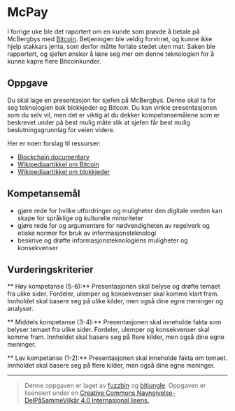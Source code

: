 # McPay

I forrige uke ble det raportert om en kunde som prøvde å betale på McBergbys med [Bitcoin](https://no.wikipedia.org/wiki/Bitcoin). Betjeningen ble veldig forvirret, og kunne ikke hjelp stakkars jenta, som derfor måtte forlate stedet uten mat. Saken ble rapportert, og sjefen ønsker å lære seg mer om denne teknologien for å kunne kapre flere Bitcoinkunder.

Oppgave
-------
Du skal lage en presentasjon for sjefen på McBergbys. Denne skal ta for seg teknologien bak blokkjeder og Bitcoin. Du kan vinkle presentasjonen som du selv vil, men det er viktig at du dekker kompetansemålene som er beskrevet under på best mulig måte slik at sjefen får best mulig beslutningsgrunnlag for veien videre.

Her er noen forslag til ressurser:

* [Blockchain documentary](http://blockchain-documentary.com/)
* [Wikipediaartikkel om Bitcoin](https://no.wikipedia.org/wiki/Bitcoin)
* [Wikipediaartikkel om blokkjeder](https://en.wikipedia.org/wiki/Blockchain)

## Kompetansemål
* gjøre rede for hvilke utfordringer og muligheter den digitale verden kan skape for språklige og kulturelle minoriteter
* gjøre rede for og argumentere for nødvendigheten av regelverk og etiske normer for bruk av informasjonsteknologi
* beskrive og drøfte informasjonsteknologiens muligheter og konsekvenser


## Vurderingskriterier
** Høy kompetanse (5-6):** Presentasjonen skal belyse og drøfte temaet fra ulike sider. Fordeler, ulemper og konsekvenser skal komme klart fram. Innholdet skal basere seg på ulike kilder, men også dine egne meninger og analyser.

** Middels kompetanse (3-4):** Presentasjonen skal inneholde fakta som belyser temaet fra ulike sider. Fordeler, ulemper og konsekvenser skal komme fram. Innholdet skal basere seg på flere kilder, men også dine egne meninger.

** Lav kompetanse (1-2):** Presentasjonen skal inneholde fakta om temaet. Innholdet skal basere seg på flere kilder, men også dine egne meninger.

---

>Denne oppgaven er laget av [fuzzbin](https://github.com/fuzzbin) og [bitjungle](https://github.com/bitjungle).
>Oppgaven er lisensiert under en
>[Creative Commons Navngivelse-DelPåSammeVilkår 4.0 Internasjonal lisens.
](http://creativecommons.org/licenses/by-sa/4.0/)
